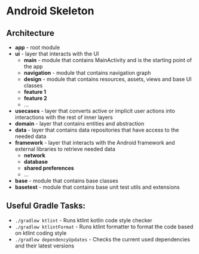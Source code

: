 # Android Skeleton
## Architecture
- **app** - root module
- **ui** - layer that interacts with the UI
  - **main** - module that contains MainActivity and is the starting point of the app
  - **navigation** - module that contains navigation graph
  - **design** - module that contains resources, assets, views and base UI classes
  - **feature 1**
  - **feature 2**
  - ...
- **usecases** - layer that converts active or implicit user actions into interactions with the rest of inner layers
- **domain** - layer that contains entities and abstraction
- **data** - layer that contains data repositories that have access to the needed data
- **framework** - layer that interacts with the Android framework and external libraries to retrieve needed data
  - **network**
  - **database**
  - **shared preferences**
  - ...
- **base** - module that contains base classes
- **basetest** - module that contains base unit test utils and extensions

## Useful Gradle Tasks:
- `./gradlew ktlint` - Runs ktlint kotlin code style checker
- `./gradlew ktlintFormat` - Runs ktlint formatter to format the code based on ktlint coding style
- `./gradlew dependencyUpdates` - Checks the current used dependencies and their latest versions
